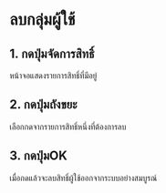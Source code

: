 # ลบกลุ่มผู้ใช้
## 1. กดปุ่มจัดการสิทธิ์
 หน้าจอแสดงรายการสิทธิ์ที่มีอยู่
## 2. กดปุ่มถังขยะ
 เลือกกดจากรายการสิทธิ์หนึ่งที่ต้องการลบ
## 3. กดปุ่มOK
 เมื่อกดแล้วจะลบสิทธิ์ผู้ใช้ออกจากระบบอย่างสมบูรณ์

